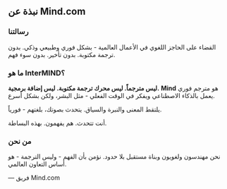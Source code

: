 ## نبذة عن Mind.com

### رسالتنا

القضاء على الحاجز اللغوي في الأعمال العالمية - بشكل فوري وطبيعي وذكي.
بدون ترجمة مكتوبة. بدون تأخير. بدون سوء فهم.

### ما هو InterMIND؟

**ليس مترجماً. ليس محرك ترجمة مكتوبة. ليس إضافة برمجية.**
**Mind** هو مترجم فوري يعمل بالذكاء الاصطناعي ويفكر في الوقت الفعلي - مثل البشر، ولكن بشكل أسرع.

يلتقط المعنى والنبرة والسياق.
يتحدث بصوتك، بلغتهم - فورياً.

أنت تتحدث. هم يفهمون. بهذه البساطة.

### من نحن

نحن مهندسون ولغويون وبناة مستقبل بلا حدود.
نؤمن بأن الفهم - وليس الترجمة - هو أساس التعاون العالمي.

— فريق Mind.com